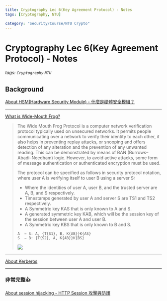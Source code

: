 ```yaml
---
title: Cryptography Lec 6(Key Agreement Protocol) - Notes
tags: [Cryptography, NTU]

category: "Security/Course/NTU Crypto"
---
```


# Cryptography Lec 6(Key Agreement Protocol) - Notes
###### tags: `Cryptography` `NTU`

## Background

[About HSM(Hardware Security Module) - 什麼是硬體安全模組？](https://youtu.be/2LOnp3Tw-Uo)

---
[What is Wide-Mouth Frog?](https://www.geeksforgeeks.org/what-is-wide-mouth-frog/)
> The Wide Mouth Frog Protocol is a computer network verification protocol typically used on unsecured networks. It permits people communicating over a network to verify their identity to each other, it also helps in preventing replay attacks, or snooping and offers detection of any alteration and the prevention of any unwanted reading. This can be demonstrated by means of BAN (Burrows–Abadi–Needham) logic. However, to avoid active attacks, some form of message authentication or authenticated encryption must be used.
>
>The protocol can be specified as follows in security protocol notation, where user A is verifying itself to user B using a server S:
>* Where the identities of user A, user B, and the trusted server are A, B, and S respectively.
>* Timestamps generated by user A and server S are TS1 and TS2 respectively.
>* A Symmetric key KAS that is only known to A and S.
>* A generated symmetric key KAB, which will be the session key of the session between user A and user B.
>* A Symmetric key KBS that is only known to B and S.
>```
>A  → S: A, {T{S1}, B, K{AB}}K{AS}
>S  → B: {T{S2}, A, K{AB}}K{BS}
>```
>![](https://media.geeksforgeeks.org/wp-content/uploads/20211125230427/WMFprotocol.png)

---
[About Kerberos](https://youtu.be/utTaXBEW4DY)

---

### 非常完整:+1:
[About session hijacking - HTTP Session 攻擊與防護 ](https://devco.re/blog/2014/06/03/http-session-protection/)